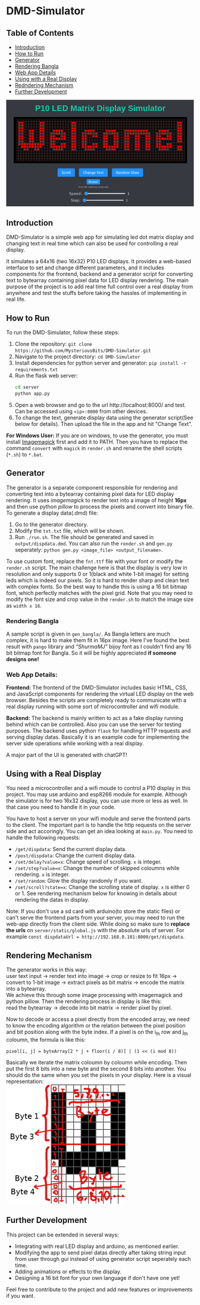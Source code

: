 # DMD-Simulator

## Table of Contents
- [Introduction](#introduction)
- [How to Run](#how-to-run)
- [Generator](#generator)
- [Rendering Bangla](#rendering-bangla)
- [Web App Details](#web-app-details)
- [Using with a Real Display](#using-with-a-real-display)
- [Redndering Mechanism](#rendering-mechanism)
- [Further Development](#further-development)

![GUI screenshot](https://raw.githubusercontent.com/MysteriousBits/DMD-Simulator/main/screenshot.png)

## Introduction
DMD-Simulator is a simple web app for simulating led dot matrix display and changing text in real time which can also be used for controlling a real display.    

It simulates a 64x16 (two 16x32) P10 LED displays. It provides a web-based interface to set and change different parameters, and it includes components for the frontend, backend and a generator script for converting text to bytearray containing pixel data for LED display rendering. The main purpose of the project is to add real time full control over a real display from anywhere and test the stuffs before taking the hassles of implementing in real life.

## How to Run
To run the DMD-Simulator, follow these steps:
1. Clone the repository: `git clone https://github.com/MysteriousBits/DMD-Simulator.git`
2. Navigate to the project directory: `cd DMD-Simulator`
3. Install dependencies for python server and generator: `pip install -r requirements.txt`
4. Run the flask web server:
    ``` sh
    cd server
    python app.py
    ```
5. Open a web browser and go to the url http://localhost:8000/ and test. Can be accessed using `<ip>:8000` from other devices.
6. To change the text, generate display data using the generator script(See below for details). Then upload the file in the app and hit "Change Text".    

**For Windows User:** If you are on windows, to use the generator, you must install [Imagemagick](https://imagemagick.org/index.php) first and add it to PATH. Then you have to replace the command `convert` with `magick` in `render.sh` and rename the shell scripts (`*.sh`) to `*.bat`.

## Generator
The generator is a separate component responsible for rendering and converting text into a bytearray containing pixel data for LED display rendering. It uses *imagemagick* to render text into a image of height **16px** and then use python *pillow* to process the pixels and convert into binary file.  
To generate a display data(.dmd) file:
1. Go to the generator directory.
2. Modify the `txt.txt` file, which will be shown.
3. Run `./run.sh`. The file should be generated and saved in `output/dispdata.dmd`. You can also run the `render.sh` and `gen.py` seperately: `python gen.py <image_file> <output_filename>`.

To use custom font, replace the `fnt.ttf` file with your font or modify the `render.sh` script. The main challenge here is that the display is very low in resolution and only supports 0 or 1(black and white 1-bit image) for setting leds which is indeed our pixels. So it is hard to render sharp and clean text with complex fonts. So the best way to handle this is using a 16 bit bitmap font, which perfectly matches with the pixel grid. Note that you may need to modify the font size and crop value in the `render.sh` to match the image size as `width x 16`.

### Rendering Bangla
A sample script is given in `gen_bangla/`. As Bangla letters are much complex, it is hard to make them fit in 16px image. Here I've found the best result with `pango` library and *"ShurmaMJ"* bijoy font as I couldn't find any 16 bit bitmap font for Bangla. So it will be highly appreciated **if someone designs one!**

### Web App Details:
**Frontend:** The frontend of the DMD-Simulator includes basic HTML, CSS, and JavaScript components for rendering the virtual LED display on the web browser. Besides the scripts are completely ready to communicate with a real display running with some sort of microcontroller and wifi module.
    
**Backend:** The backend is mainly written to act as a fake display running behind which can be controlled. Also you can use the server for testing purposes. The backend uses python `flask` for handling HTTP requests and serving display datas. Basically it is an example code for implementing the server side operations while working with a real display.
    
A major part of the UI is generated with chatGPT!

## Using with a Real Display
You need a microcontroller and a wifi moude to control a P10 display in this project. You may use arduino and esp8266 module for example. Although the simulator is for two 16x32 display, you can use more or less as well. In that case you need to handle it in your code.    

You have to host a server on your wifi module and serve the frontend parts to the client. The important part is to handle the http requests on the server side and act accoringly. You can get an idea looking at `main.py`. You need to handle the following requests:
- `/get/dispdata`: Send the current display data.
- `/post/dispdata`: Change the current display data.
- `/set/delay?value=x`: Change speed of scrolling. `x` is integer.
- `/set/step?value=x`: Change the number of skipped coloumns while rendering. `x` is integer.
- `/set/random`: Glow the display randomly if you want.
- `/set/scroll?state=x`: Change the scrolling state of display. `x` is either 0 or 1.
See rendering mechanism below for knowing in details about rendering the datas in display.
  
Note: If you don't use a sd card with arduino(to store the static files) or can't serve the frontend parts from your server, you may need to run the web-app directly from the client side. While doing so make sure to **replace the urls** on `server/static/global.js` with the absolute urls of server. For example `const dispdataUrl = http://192.168.0.101:8000/get/dispdata`.

## Rendering Mechanism
The generator works in this way:  
user text input -> render text into image -> crop or resize to fit 16px -> convert to 1-bit image -> extract pixels as bit matrix -> encode the matrix into a bytearray.  
We achieve this through some image processing with imagemagick and python pillow. Then the rendering process in display is like this:  
read the bytearray ->  decode into bit matrix -> render pixel by pixel.
    
Now to decode or access a pixel directly from the encoded array, we need to know the encoding algorithm or the relation between the pixel position and bit position along with the byte index.
If a pixel is on the i<sub>th</sub> row and j<sub>th</sub> coloumn, the formula is like this:
```
pixel[i, j] = byteArray[2 * j + floor(i / 8)] | (1 << (i mod 8))
```

Basically we iterate the matrix coloumn by coloumn while encoding. Then put the first 8 bits into a new byte and the second 8 bits into another. You should do the same when you set the pixels in your display. Here is a visual representation:  
![Encoding Matrix](https://raw.githubusercontent.com/MysteriousBits/DMD-Simulator/main/encode.png)

## Further Development
This project can be extended in several ways:
- Integrating with real LED display and arduino, as mentioned earlier.
- Modifying the app to send pixel datas directly after taking string input from user through gui instead of using generator script seperately each time.
- Adding animations or effects to the display.
- Designing a 16 bit font for your own language if don't have one yet!
  
Feel free to contribute to the project and add new features or improvements if you want.
